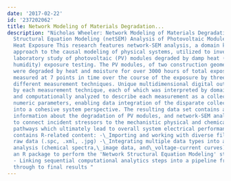```yaml
---
date: '2017-02-22'
id: '237202062'
title: Network Modeling of Materials Degradation...
description: "Nicholas Wheeler: Network Modeling of Materials Degradation: Network
  Structural Equation Modeling (netSEM) Analysis of Photovoltaic Modules under Damp
  Heat Exposure This research features network-SEM analysis, a domain knowledge informed
  approach to the causal modeling of physical systems, utilized to investigate a controlled
  laboratory study of photovoltaic (PV) modules degraded by damp heat (85C, 85% relative
  humidity) exposure testing. The PV modules, of two construction geometry types,
  were degraded by heat and moisture for over 3000 hours of total exposure dose, and\_coincidentally
  measured at 7 points in time over the course of the exposure by three distinctly
  different measurement techniques. Unique multidimensional digital outputs were produced
  by each measurement technique, each of which was interpreted by domain knowledge
  and computationally analyzed to describe each measurement as a collection of continuous
  numeric parameters, enabling data integration of the disparate collected data types
  into a cohesive system perspective. The resulting data set contains a wealth of
  information about the degradation of PV modules, and network-SEM analysis is applied
  to connect incident stressors to the mechanistic physical and chemical degradation
  pathways which ultimately lead to overall system electrical performance loss. Talk
  contains R-related content: -\_Importing and working with diverse file types containing
  raw data (.spc, .xml, .jpg) -\_Integrating multiple data types into a single cohesive
  analysis (chemical spectra,\_image data, and\_voltage-current curves) - Building
  an R package to perform the 'Network Structural Equation Modeling' statistical methodology
  - Linking sequential computational analytics steps into a pipeline from raw data
  through to final results "
---
```

